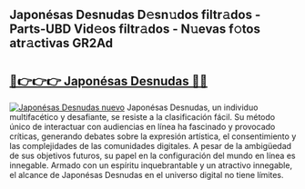 ## Japonésas Desnudas D𝚎sn𝚞dos filtr𝚊dos - Parts-UBD Vid𝚎os filtr𝚊dos - N𝚞evas f𝚘tos atr𝚊ctivas GR2Ad

# <h2><a href="http://mb8rtii.tromn.icu/?c=Japon%c3%a9sas+Desnudas">🔗👉👉👉 Japonésas Desnudas 🔗🔗</a></h2>

[![Japonésas Desnudas nuevo](https://i.imgur.com/pEAQMta.gif)](http://mb8rtii.tromn.icu/?c=Japon%c3%a9sas+Desnudas)
Japonésas Desnudas, un individuo multifacético y desafiante, se resiste a la clasificación fácil. Su método único de interactuar con audiencias en línea ha fascinado y provocado críticas, generando debates sobre la expresión artística, el consentimiento y las complejidades de las comunidades digitales. A pesar de la ambigüedad de sus objetivos futuros, su papel en la configuración del mundo en línea es innegable. Armado con un espíritu inquebrantable y un atractivo innegable, el alcance de Japonésas Desnudas en el universo digital no tiene límites.
